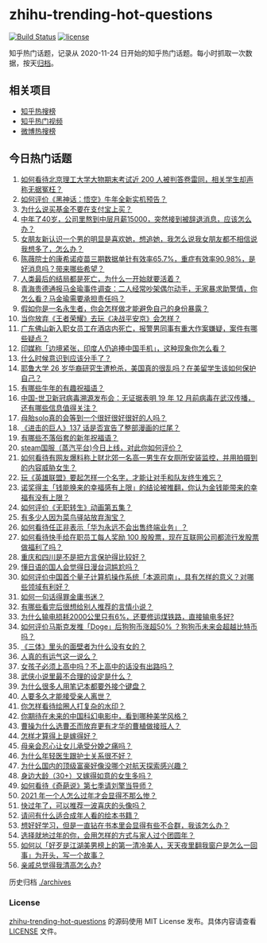 # zhihu-trending-hot-questions

[![Build Status](https://github.com/justjavac/zhihu-trending-hot-questions/workflows/ci/badge.svg?branch=master)](https://github.com/justjavac/zhihu-trending-hot-questions/actions)
[![license](https://img.shields.io/github/license/justjavac/zhihu-trending-hot-questions)](https://github.com/justjavac/zhihu-trending-hot-questions/blob/master/LICENSE)

知乎热门话题，记录从 2020-11-24 日开始的知乎热门话题。每小时抓取一次数据，按天[归档](./archives)。

## 相关项目

- [知乎热搜榜](https://github.com/justjavac/zhihu-trending-top-search)
- [知乎热门视频](https://github.com/justjavac/zhihu-trending-hot-video)
- [微博热搜榜](https://github.com/justjavac/weibo-trending-hot-search)

## 今日热门话题

<!-- BEGIN -->
<!-- 最后更新时间 Wed Feb 10 2021 01:15:34 GMT+0800 (CST) -->
1. [如何看待北京理工大学大物期末考试近 200 人被判答卷雷同，相关学生却声称无据冤枉？](https://www.zhihu.com/question/443305803)
1. [如何评价《黑神话：悟空》牛年全新实机预告？](https://www.zhihu.com/question/443563130)
1. [为什么说买基金不要在支付宝上买？](https://www.zhihu.com/question/441456164)
1. [中年了40岁，公司里熬到中层月薪15000，突然接到被辞退消息，应该怎么办？](https://www.zhihu.com/question/440996574)
1. [女朋友新认识一个男的明显是喜欢她，想追她，我怎么说我女朋友都不相信说我想多了，怎么办？](https://www.zhihu.com/question/443086749)
1. [陈薇院士的康希诺疫苗三期数据单针有效率65.7%，重症有效率90.98%，是好消息吗？带来哪些希望？](https://www.zhihu.com/question/443526905)
1. [人类最后的结局都是死亡，为什么一开始就要活着？](https://www.zhihu.com/question/436642795)
1. [青海贵德通报马金瑜事件调查：二人经常吵架偶尔动手，无家暴求助警情，你怎么看？马金瑜需要承担责任吗？](https://www.zhihu.com/question/443650338)
1. [假如你是一名永生者，你会怎样做才能避免自己的身份暴露？](https://www.zhihu.com/question/438453657)
1. [当你放弃《王者荣耀》去玩《决战平安京》会怎样？](https://www.zhihu.com/question/316199342)
1. [广东佛山新入职女员工在酒店内死亡，报警男同事有重大作案嫌疑，案件有哪些疑点？](https://www.zhihu.com/question/443554590)
1. [印媒称「边境紧张，印度人仍追捧中国手机」，这种现象你怎么看？](https://www.zhihu.com/question/443444022)
1. [什么时候意识到应该分手了？](https://www.zhihu.com/question/412551827)
1. [耶鲁大学 26 岁华裔研究生遭枪杀，美国真的很乱吗？在美留学生该如何保护自己？](https://www.zhihu.com/question/443408828)
1. [有哪些牛年的有趣祝福语？](https://www.zhihu.com/question/411985368)
1. [中国-世卫新冠病毒溯源发布会：无证据表明 19 年 12 月前病毒在武汉传播，还有哪些信息值得关注？](https://www.zhihu.com/question/443619843)
1. [母胎solo真的会等到一个很好很好很好的人吗？](https://www.zhihu.com/question/424575466)
1. [《进击的巨人》137 话是否宣告了整部漫画的烂尾？](https://www.zhihu.com/question/443578778)
1. [有哪些不落俗套的新年祝福语？](https://www.zhihu.com/question/19966576)
1. [steam国服（蒸汽平台)今日上线，对此你如何评价？](https://www.zhihu.com/question/443540417)
1. [如何看待有网友爆料称上财北郊一名高一男生在女厕所安装监控，并用拍摄到的内容威胁女生？](https://www.zhihu.com/question/443475682)
1. [玩《英雄联盟》要起怎样一个名字，才能让对手和队友终生难忘？](https://www.zhihu.com/question/37962274)
1. [诺奖得主「钱能换来的幸福感有上限」的结论被推翻，你认为金钱能带来的幸福有没有上限？](https://www.zhihu.com/question/443562214)
1. [如何评价《无职转生》动画第五集？](https://www.zhihu.com/question/443387908)
1. [有多少人因为菜鸟驿站放弃淘宝？](https://www.zhihu.com/question/356471609)
1. [如何看待任正非表示「华为永远不会出售终端业务」？](https://www.zhihu.com/question/443600424)
1. [如何看待快手给在职员工每人奖励 100 股股票，现在互联网公司都流行发股票做福利了吗？](https://www.zhihu.com/question/443490419)
1. [重庆和四川是不是把方言保护得比较好？](https://www.zhihu.com/question/443533119)
1. [懂日语的国人会觉得日漫台词尴尬吗？](https://www.zhihu.com/question/442484185)
1. [如何评价中国首个量子计算机操作系统「本源司南」，具有怎样的意义？对哪些领域有利好？](https://www.zhihu.com/question/443493589)
1. [如何一句话得罪金庸书迷？](https://www.zhihu.com/question/442483397)
1. [有哪些看完后很想给别人推荐的言情小说？](https://www.zhihu.com/question/381900426)
1. [为什么输电损耗2000公里只有6%，还要修运煤铁路，直接输电多好?](https://www.zhihu.com/question/327986995)
1. [如何评价马斯克发推「Doge」后狗狗币涨超50% ？狗狗币未来会超越比特币吗？](https://www.zhihu.com/question/442851294)
1. [《三体》里头的面壁者为什么没有女的？](https://www.zhihu.com/question/442478981)
1. [人真的有运气这一说么？](https://www.zhihu.com/question/269918175)
1. [女孩子必须上高中吗？不上高中的话没有出路吗？](https://www.zhihu.com/question/441417513)
1. [武侠小说里最不合理的设定是什么？](https://www.zhihu.com/question/303573632)
1. [为什么很多人用笔记本都要外接个键盘？](https://www.zhihu.com/question/334473630)
1. [人要多久才能接受亲人离世？](https://www.zhihu.com/question/429869002)
1. [你怎样看待绘圈人打复杂的水印？](https://www.zhihu.com/question/378514609)
1. [你期待在未来的中国科幻电影中，看到哪种美学风格？](https://www.zhihu.com/question/443368466)
1. [曹操为什么选曹丕而放弃更有才华的曹植做接班人？](https://www.zhihu.com/question/38396737)
1. [怎样才算得上是嫁得好？](https://www.zhihu.com/question/356339139)
1. [母亲会忍心让女儿承受分娩之痛吗？](https://www.zhihu.com/question/440283693)
1. [为什么年轻医生跟护士关系很不好？](https://www.zhihu.com/question/441219611)
1. [为什么国内的顶级富豪好像没哪个对航天探索感兴趣？](https://www.zhihu.com/question/442986606)
1. [身边大龄（30+）又嫁得如意的女生多吗？](https://www.zhihu.com/question/440274088)
1. [如何看待《奇葩说》第七季请刘擎当导师？](https://www.zhihu.com/question/433729395)
1. [2021 年一个人怎么过年才会显得不那么惨？](https://www.zhihu.com/question/442141795)
1. [快过年了，可以推荐一波喜庆的头像吗？](https://www.zhihu.com/question/310874866)
1. [请问有什么适合成年人看的绘本书籍？](https://www.zhihu.com/question/36960451)
1. [想好好学习，但是一直钻在书本里会显得有些不合群，我该怎么办？](https://www.zhihu.com/question/442670669)
1. [选择就地过年的你，会用怎样的方式与家人过个团圆年？](https://www.zhihu.com/question/443591617)
1. [如何以「好歹是江湖美男榜上的第一清冷美人，天天夜里翻我窗户是怎么一回事」为开头，写一个故事？](https://www.zhihu.com/question/443015836)
1. [亲戚总觉得我清高怎么办?](https://www.zhihu.com/question/443292020)
<!-- END -->

历史归档 [./archives](./archives)

### License

[zhihu-trending-hot-questions](https://github.com/justjavac/zhihu-trending-hot-questions) 的源码使用 MIT License 发布。具体内容请查看 [LICENSE](./LICENSE) 文件。
